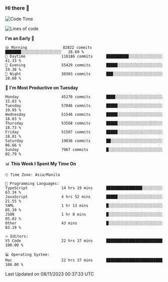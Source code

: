 ### Hi there 👋

<!--START_SECTION:waka-->
![Code Time](http://img.shields.io/badge/Code%20Time-4%2C500%20hrs%2026%20mins-blue)

![Lines of code](https://img.shields.io/badge/From%20Hello%20World%20I%27ve%20Written-113.6%20million%20lines%20of%20code-blue)

**I'm an Early 🐤** 

```text
🌞 Morning                82022 commits       ███████░░░░░░░░░░░░░░░░░░   28.69 % 
🌆 Daytime                118186 commits      ██████████░░░░░░░░░░░░░░░   41.33 % 
🌃 Evening                55429 commits       █████░░░░░░░░░░░░░░░░░░░░   19.38 % 
🌙 Night                  30303 commits       ███░░░░░░░░░░░░░░░░░░░░░░   10.60 % 
```
📅 **I'm Most Productive on Tuesday** 

```text
Monday                   45270 commits       ████░░░░░░░░░░░░░░░░░░░░░   15.83 % 
Tuesday                  57046 commits       █████░░░░░░░░░░░░░░░░░░░░   19.95 % 
Wednesday                51546 commits       █████░░░░░░░░░░░░░░░░░░░░   18.03 % 
Thursday                 53568 commits       █████░░░░░░░░░░░░░░░░░░░░   18.73 % 
Friday                   51507 commits       █████░░░░░░░░░░░░░░░░░░░░   18.01 % 
Saturday                 19036 commits       ██░░░░░░░░░░░░░░░░░░░░░░░   06.66 % 
Sunday                   7967 commits        █░░░░░░░░░░░░░░░░░░░░░░░░   02.79 % 
```


📊 **This Week I Spent My Time On** 

```text
🕑︎ Time Zone: Asia/Manila

💬 Programming Languages: 
TypeScript               14 hrs 19 mins      ████████████████░░░░░░░░░   63.34 % 
JavaScript               4 hrs 52 mins       █████░░░░░░░░░░░░░░░░░░░░   21.55 % 
YAML                     1 hr 13 mins        █░░░░░░░░░░░░░░░░░░░░░░░░   05.39 % 
JSON                     1 hr 8 mins         █░░░░░░░░░░░░░░░░░░░░░░░░   05.02 % 
Other                    43 mins             █░░░░░░░░░░░░░░░░░░░░░░░░   03.19 % 

🔥 Editors: 
VS Code                  22 hrs 37 mins      █████████████████████████   100.00 % 

💻 Operating System: 
Mac                      22 hrs 37 mins      █████████████████████████   100.00 % 
```


 Last Updated on 08/11/2023 00:37:33 UTC
<!--END_SECTION:waka-->


<!--
**rad182/rad182** is a ✨ _special_ ✨ repository because its `README.md` (this file) appears on your GitHub profile.

Here are some ideas to get you started:

- 🔭 I’m currently working on ...
- 🌱 I’m currently learning ...
- 👯 I’m looking to collaborate on ...
- 🤔 I’m looking for help with ...
- 💬 Ask me about ...
- 📫 How to reach me: ...
- 😄 Pronouns: ...
- ⚡ Fun fact: ...
-->
